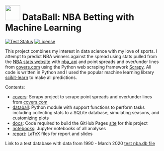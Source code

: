 # <img src="favicon.ico" width="48"> DataBall: NBA Betting with Machine Learning

[![Test Status](https://github.com/klane/databall/workflows/Tests/badge.svg)](https://github.com/klane/databall/actions)
[![License](https://img.shields.io/github/license/klane/databall.svg?label=License)](LICENSE)

This project combines my interest in data science with my love of sports. I attempt to predict NBA winners against the spread using stats pulled from the [NBA stats website](http://stats.nba.com/) with [nba_api](https://github.com/swar/nba_api) and point spreads and over/under lines from [covers.com](http://covers.com) using the Python web scraping framework [Scrapy](https://scrapy.org/). All code is written in Python and I used the popular machine learning library [scikit-learn](http://scikit-learn.org/stable/) to make all predictions.

Contents:

- [covers](https://github.com/klane/databall/tree/main/databall/covers): Scrapy project to scrape point spreads and over/under lines from [covers.com](http://covers.com)
- [databall](https://github.com/klane/databall/tree/main/databall): Python module with support functions to perform tasks including collecting stats to a SQLite database, simulating seasons, and customizing plots
- [docs](https://github.com/klane/databall/tree/main/docs): Code required to build the GitHub Pages [site](https://klane.github.io/databall/) for this project
- [notebooks](https://github.com/klane/databall/tree/main/notebooks): Jupyter notebooks of all analyses
- [report](https://github.com/klane/databall/tree/main/report): LaTeX files for report and slides

Link to a test database with data from 1990 - March 2020 [test nba.db file](https://drive.google.com/file/d/10CBcCLv2N_neFL39ThykcudUVUv5xqLB/view?usp=sharing)

